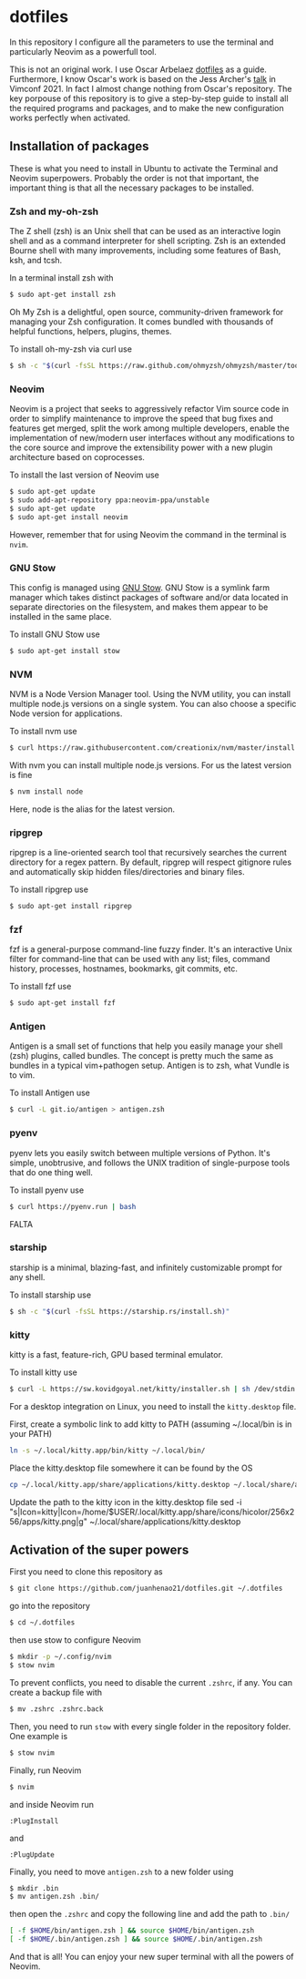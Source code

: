 # dotfiles

In this repository I configure all the parameters to use the terminal and particularly
Neovim as a powerfull tool.

This is not an original work. I use
Oscar Arbelaez [dotfiles](https://github.com/odarbelaeze/dotfiles) as a guide.
Furthermore, I know Oscar's work is based on the
Jess Archer's [talk](https://www.youtube.com/watch?v=434tljD-5C8&ab_channel=JessArcher)
in Vimconf 2021. In fact I almost change nothing from Oscar's repository. The key porpouse
of this repository is to give a step-by-step guide to install all the required programs
and packages, and to make the new configuration works perfectly when activated.

## Installation of packages

These is what you need to install in Ubuntu to activate the Terminal and Neovim
superpowers. Probably the order is not that important, the important thing is that
all the necessary packages to be installed.

### Zsh and my-oh-zsh

The Z shell (zsh) is an Unix shell that can be used as an interactive login shell and as a
command interpreter for shell scripting. Zsh is an extended Bourne shell with many
improvements, including some features of Bash, ksh, and tcsh.

In a terminal install zsh with

```bash
$ sudo apt-get install zsh
```

Oh My Zsh is a delightful, open source, community-driven framework for managing your Zsh
configuration. It comes bundled with thousands of helpful functions, helpers, plugins,
themes.

To install oh-my-zsh via curl use

```bash
$ sh -c "$(curl -fsSL https://raw.github.com/ohmyzsh/ohmyzsh/master/tools/install.sh)"
```

### Neovim

Neovim is a project that seeks to aggressively refactor Vim source code in order to
simplify maintenance to improve the speed that bug fixes and features get merged, split
the work among multiple developers, enable the implementation of new/modern user
interfaces without any modifications to the core source and improve the extensibility
power with a new plugin architecture based on coprocesses.

To install the last version of Neovim use

```bash
$ sudo apt-get update
$ sudo add-apt-repository ppa:neovim-ppa/unstable
$ sudo apt-get update
$ sudo apt-get install neovim
```

However, remember that for using Neovim the command in the terminal is `nvim`.

### GNU Stow

This config is managed using [GNU Stow](https://www.gnu.org/software/stow/).
GNU Stow is a symlink farm manager which takes distinct packages of software and/or data
located in separate directories on the filesystem, and makes them appear to be installed
in the same place.

To install GNU Stow use

```bash
$ sudo apt-get install stow
```

### NVM

NVM is a Node Version Manager tool. Using the NVM utility, you can install multiple node.js
versions on a single system. You can also choose a specific Node version for applications.

To install nvm use

```bash
$ curl https://raw.githubusercontent.com/creationix/nvm/master/install.sh | bash
```

With nvm you can install multiple node.js versions. For us the latest version is fine

```bash
$ nvm install node
```

Here, node is the alias for the latest version.

### ripgrep

ripgrep is a line-oriented search tool that recursively searches the current directory for
a regex pattern. By default, ripgrep will respect gitignore rules and automatically skip
hidden files/directories and binary files.

To install ripgrep use

```bash
$ sudo apt-get install ripgrep
```

### fzf

fzf is a general-purpose command-line fuzzy finder. It's an interactive Unix filter for
command-line that can be used with any list; files, command history, processes, hostnames,
bookmarks, git commits, etc.

To install fzf use

```bash
$ sudo apt-get install fzf
```

### Antigen

Antigen is a small set of functions that help you easily manage your shell (zsh) plugins,
called bundles. The concept is pretty much the same as bundles in a typical vim+pathogen
setup. Antigen is to zsh, what Vundle is to vim.

To install Antigen use

```bash
$ curl -L git.io/antigen > antigen.zsh
```

### pyenv

pyenv lets you easily switch between multiple versions of Python. It's simple,
unobtrusive, and follows the UNIX tradition of single-purpose tools that do one thing
well.

To install pyenv use

```bash
$ curl https://pyenv.run | bash
```

FALTA

### starship

starship is a minimal, blazing-fast, and infinitely customizable prompt for any shell.

To install starship use

```bash
$ sh -c "$(curl -fsSL https://starship.rs/install.sh)"
```

### kitty

kitty is a fast, feature-rich, GPU based terminal emulator.

To install kitty use

```bash
$ curl -L https://sw.kovidgoyal.net/kitty/installer.sh | sh /dev/stdin
```

For a desktop integration on Linux, you need to install the `kitty.desktop` file.

First, create a symbolic link to add kitty to PATH (assuming ~/.local/bin is in your PATH)

```bash
ln -s ~/.local/kitty.app/bin/kitty ~/.local/bin/
```

Place the kitty.desktop file somewhere it can be found by the OS

```bash
cp ~/.local/kitty.app/share/applications/kitty.desktop ~/.local/share/applications/
```

Update the path to the kitty icon in the kitty.desktop file
sed -i "s|Icon=kitty|Icon=/home/$USER/.local/kitty.app/share/icons/hicolor/256x256/apps/kitty.png|g" ~/.local/share/applications/kitty.desktop

## Activation of the super powers

First you need to clone this repository as

```bash
$ git clone https://github.com/juanhenao21/dotfiles.git ~/.dotfiles
```

go into the repository

```bash
$ cd ~/.dotfiles
```

then use stow to configure Neovim

```bash
$ mkdir -p ~/.config/nvim
$ stow nvim
```

To prevent conflicts, you need to disable the current `.zshrc`, if any. You can create a
backup file with

```bash
$ mv .zshrc .zshrc.back
```

Then, you need to run `stow` with every single folder in the repository folder. One example
is

```bash
$ stow nvim
```

Finally, run Neovim

```bash
$ nvim
```

and inside Neovim run

```vim
:PlugInstall
```

and

```vim
:PlugUpdate
```

Finally, you need to move `antigen.zsh` to a new folder using

```bash
$ mkdir .bin
$ mv antigen.zsh .bin/
```

then open the `.zshrc` and copy the following line and add the path to `.bin/`

```bash
[ -f $HOME/bin/antigen.zsh ] && source $HOME/bin/antigen.zsh
[ -f $HOME/.bin/antigen.zsh ] && source $HOME/.bin/antigen.zsh
```

And that is all! You can enjoy your new super terminal with all the powers of Neovim.

